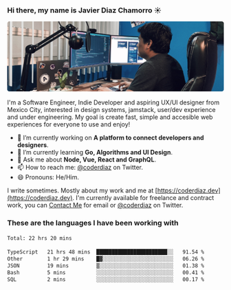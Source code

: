 ### Hi there, my name is Javier Diaz Chamorro ☀️
![My Setup](./cover.png)

I'm a Software Engineer, Indie Developer and aspiring UX/UI designer from Mexico City, interested in design systems, jamstack, user/dev experience and under engineering. My goal is create fast, simple and accesible web experiences for everyone to use and enjoy!

<!--
**coderdiaz/coderdiaz** is a ✨ _special_ ✨ repository because its `README.md` (this file) appears on your GitHub profile.

Here are some ideas to get you started:

- 🔭 I’m currently working on ...
- 🌱 I’m currently learning ...
- 👯 I’m looking to collaborate on ...
- 🤔 I’m looking for help with ...
- 💬 Ask me about ...
- 📫 How to reach me: ...
- 😄 Pronouns: ...
- ⚡ Fun fact: ...
-->

- 🔭  I’m currently working on **A platform to connect developers and designers**.
- 🌱  I’m currently learning **Go, Algorithms and UI Design**.
- 💬  Ask me about **Node, Vue, React and GraphQL**.
- 📫  How to reach me: [@coderdiaz](https://twitter.com/coderdiaz) on Twitter.
- 😄  Pronouns: He/Him.

I write sometimes. Mostly about my work and me at [https://coderdiaz.dev](https://coderdiaz.dev). I'm currently available for freelance and contract work, you can [Contact Me](mailto:hey@coderdiaz.me) for email or [@coderdiaz](https://twitter.com/coderdiaz) on Twitter.

### These are the languages I have been working with
<!--START_SECTION:waka-->
```text
Total: 22 hrs 20 mins

TypeScript   21 hrs 48 mins  ███████████████████████░░   91.54 % 
Other        1 hr 29 mins    █▓░░░░░░░░░░░░░░░░░░░░░░░   06.26 % 
JSON         19 mins         ▒░░░░░░░░░░░░░░░░░░░░░░░░   01.38 % 
Bash         5 mins          ░░░░░░░░░░░░░░░░░░░░░░░░░   00.41 % 
SQL          2 mins          ░░░░░░░░░░░░░░░░░░░░░░░░░   00.17 % 
```
<!--END_SECTION:waka-->
